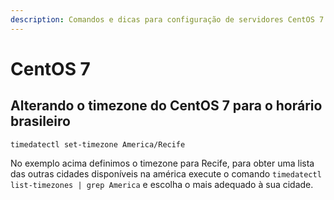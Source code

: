 ```yaml
---
description: Comandos e dicas para configuração de servidores CentOS 7
---
```


# CentOS 7

## Alterando o timezone do CentOS 7 para o horário brasileiro

```text
timedatectl set-timezone America/Recife
```

No exemplo acima definimos o timezone para Recife, para obter uma lista das outras cidades disponíveis na américa execute o comando `timedatectl list-timezones | grep America` e escolha o mais adequado à sua cidade.

